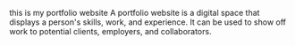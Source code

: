 this is my portfolio website A portfolio website is a digital space that displays a person's skills, work, and experience. It can be used to show off work to potential clients, employers, and collaborators. 
